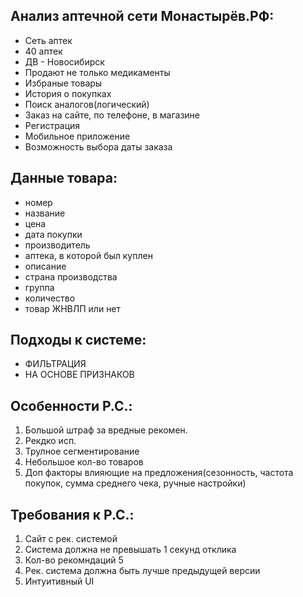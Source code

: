 ## Анализ аптечной сети Монастырёв.РФ:
- Сеть аптек 
- 40 аптек 
- ДВ - Новосибирск 
- Продают не только медикаменты 
- Избраные товары 
- История о покупках
- Поиск аналогов(логический)
- Заказ на сайте, по телефоне, в магазине 
- Регистрация
- Мобильное приложение
- Возможность выбора даты заказа

## Данные товара:
- номер
- название
- цена
- дата покупки 
- производитель
- аптека, в которой был куплен
- описание
- страна производства
- группа
- количество
- товар ЖНВЛП или нет

## Подходы к системе:
- ФИЛЬТРАЦИЯ
- НА ОСНОВЕ ПРИЗНАКОВ

## Особенности Р.С.:
1. Большой штраф за вредные рекомен.
2. Рекдко исп.
3. Трулное сегментирование 
4. Небольшое кол-во товаров
5. Доп факторы влияющие на предложения(сезонность, частота покупок, сумма среднего чека, ручные настройки)

## Требования к Р.С.:
1. Сайт с рек. системой
2. Система должна не превышать 1 секунд отклика
3. Кол-во рекомндаций 5 
4. Рек. система должна быть лучше предыдущей версии
5. Интуитивный UI
